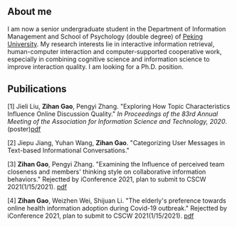 ## About me


I am now a senior undergraduate student in the Department of Information Management and School of Psychology (double degree) of [Peking University](https://english.pku.edu.cn/). My research interests lie in interactive information retrieval, human-computer interaction and computer-supported cooperative work, especially in combining cognitive science and information science to improve interaction quality. I am looking for a Ph.D. position.


## Pubilications
[1]	Jieli Liu, **Zihan Gao**, Pengyi Zhang. "Exploring How Topic Characteristics Influence Online Discussion Quality." _In Proceedings of the 83rd Annual Meeting of the Association for Information Science and Technology, 2020_.(poster)[pdf](zihanngao.github.io/publications/poster_1.pdf)

[2] Jiepu Jiang, Yuhan Wang, **Zihan Gao**. "Categorizing User Messages in Text-based Informational Conversations." 

[3] **Zihan Gao**, Pengyi Zhang. "Examining the Influence of perceived team closeness and members' thinking style on collaborative information behaviors." Rejectted by iConference 2021, plan to submit to CSCW 2021(1/15/2021). [pdf](zihanngao.github.io/publications/fullpaper_1.pdf)

[4] **Zihan Gao**, Weizhen Wei, Shijuan Li. "The elderly's preference towards online health information adoption during Covid-19 outbreak." Rejectted by iConference 2021, plan to submit to CSCW 2021(1/15/2021). [pdf](zihanngao.github.io/publications/fullpaper_2.pdf) 


